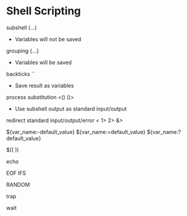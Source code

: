 # Shell Scripting

subshell (...)

- Variables will not be saved

grouping {...}

- Variables will be saved

backticks \`\`

- Save result as variables

process substitution \<() ()>

- Use subshell output as standard input/output

redirect standard input/output/error
\<
1>
2>
&>

${var_name:-default_value}
${var_name:=default_value}
${var_name:?default_value}

$((  ))

echo

EOF
IFS

RANDOM

> >

trap

wait

